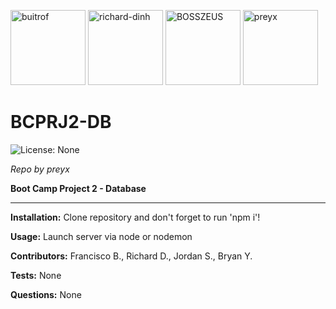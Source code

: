 <a href="https://github.com/buitrof"><img src="https://avatars3.githubusercontent.com/u/58494373?v=4" alt="buitrof" title="buitrof" width="120" height="120"></a> <a href="https://github.com/richard-dinh"><img src="https://avatars2.githubusercontent.com/u/58611530?v=4" alt="richard-dinh" title="richard-dinh" width="120" height="120"></a> <a href="https://github.com/BOSSZEUS"><img src="https://avatars0.githubusercontent.com/u/47509698?v=4" alt="BOSSZEUS" title="BOSSZEUS" width="120" height="120"></a> <a href="https://github.com/preyx"><img src="https://avatars1.githubusercontent.com/u/425908?v=4" alt="preyx" title="preyx" width="120" height="120"></a>

# BCPRJ2-DB

![License: None](https://img.shields.io/badge/License-None-brightgreen)

_Repo by preyx_

__Boot Camp Project 2 - Database__

---

__Installation:__
Clone repository and don't forget to run 'npm i'!

__Usage:__
Launch server via node or nodemon

__Contributors:__
Francisco B., Richard D., Jordan S., Bryan Y.

__Tests:__
None

__Questions:__
None
